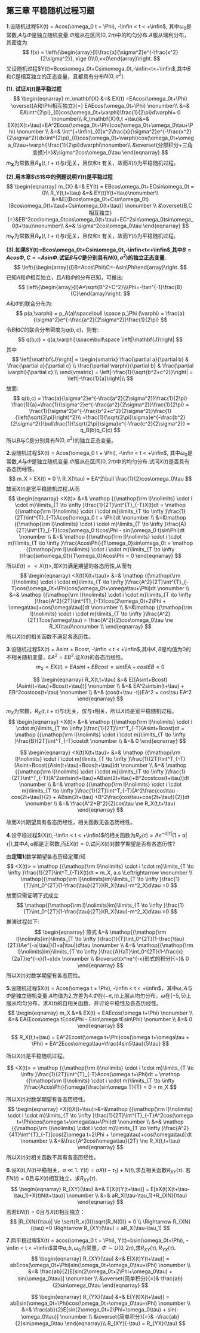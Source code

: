 ## 第三章 平稳随机过程习题

**1**.设随机过程$X(t) = Acos(\omega_0 t + \Phi), -\infin < t < +\infin$, 其中$\omega_0$是常数,$A$与$\Phi$是独立随机变量.$\Phi$服从在区间$\left(0,2\pi\right)$中的均匀分布.$A$服从瑞利分布，其密度为
$$
f(x) = \left\{\begin{array}{l}\frac{x}{\sigma^2}e^{-\frac{x^2}{2\sigma^2}}, x\ge 0\\0,x<0\end{array}\right.
$$
 又设随机过程$Y(t)=Bcos\omega_0t+Csin\omega_0t,-\infin<t<+\infin$,其中$B$和$C$是相互独立的正态变量，且都具有分布$N(0,\sigma^2)$.

**(1). 试证$X(t)$是平稳过程**
$$
\begin{eqnarray}
  m_\mathbf{X} &=& EX(t) =EAcos(\omega_0t+\Phi)
          \overset{A和\Phi相互独立}{=} EAEcos(\omega_0t+\Phi) \nonumber\\
          &=& EA\int^{2\pi}_{0}cos(\omega_0t+\varphi)\frac{1}{2\pi}d\varphi= 0 \nonumber\\
  R_\mathbf{X}(t,t +\tau)&=& EX(t)X(t+\tau)=EA^2Ecos(\omega_0t+\Phi)cos(\omega_0t+\omega_0\tau+\Phi) \nonumber \\
  		 &=& \int^{+\infin}_{0}x^2\frac{x}{\sigma^2}e^{-\frac{x^2}{2\sigma^2}}dx\int^{2\pi}_{0}cos(\omega_0t+\varphi)cos(\omega_0t+\omega_0\tau+\varphi)\frac{1}{2\pi}d\varphi\nonumber\\
  		 &\overset{分部积分+三角变换}{=}&\sigma^2cos\omega_0\tau
  \end{eqnarray}
$$
$m_\mathbf{X}$为常数且$R_\mathbf{X}(t,t +\tau)$与$t$无关，且仅和$\tau$	有关，故而$X(t)$为平稳随机过程。

**(2).用本章$\S1$中的例题说明$Y(t)$是平稳过程**
$$
\begin{eqnarray}
m_{X} &=& EY(t) = EBcos\omega_0t+ECsin\omega_0t = 0\\
R_Y(t,t+\tau) &=& EY(t)Y(t+\tau)\nonumber\\
&=&E[(Bcos\omega_0t+Csin\omega_0t)(Bcos\omega_0(t+\tau)+Csin\omega_0(t+\tau)] \nonumber \\
&\overset{B,C相互独立}{=}&EB^2cos\omega_0tcos\omega_0(t+\tau)+EC^2sin\omega_0tsin\omega_0(t+\tau)\nonumber\\
&=& \sigma^2cos\omega_0\tau
\end{eqnarray}
$$
$m_\mathbf{Y}$为常数且$R_\mathbf{Y}(t,t +\tau)$与$t$无关，且仅和$\tau$	有关，故而$Y(t)$为平稳随机过程。

**(3).如果$Y(t)=Bcos\omega_0t+Csin\omega_0t,-\infin<t<+\infin$,其中$B=Acos\Phi,C=-Asin\Phi$.试证$B$与$C$是分别具有$N(0,\sigma^2)$的独立正态变量.**
$$
\left\{\begin{array}{l}B=Acos\Phi\\C=-Asin\Phi\end{array}\right.
$$
已知$A$和$\Phi$相互独立，且$A$和$\Phi$的分布已知，可推出:
$$
\left\{\begin{array}{l}A=\sqrt{B^2+C^2}\\\Phi=-\tan^{-1}\frac{B}{C}\end{array}\right.
$$
$A$和$\Phi$的联合分布为:
$$
p(a,\varphi) = p_A(a)\space\bull \space p_\Phi (\varphi) = \frac{a}{\sigma^2}e^{-\frac{a^2}{2\sigma^2}}\frac{1}{2\pi}
$$
令$B$和$C$的联合分布密度为$q(b,c)$，则有:
$$
q(b,c) = q(a,\varphi)\space\bull\space \left|\mathbf{J}\right|
$$
其中
$$
\left|\mathbf{J}\right| = \begin{vmatrix} 
\frac{\partial a}{\partial b} &  \frac{\partial a}{\partial c} \\
\frac{\partial \varphi}{\partial b} &  \frac{\partial \varphi}{\partial c} \\
\end{vmatrix} = \left|-\frac{1}{\sqrt{b^2+c^2}}\right| = \left|-\frac{1}{a}\right|\\
$$
故而:
$$
q(b,c) = \frac{a}{\sigma^2}e^{-\frac{a^2}{2\sigma^2}}\frac{1}{2\pi} \frac{1}{a}=\frac{1}{\sigma^2}e^{-\frac{a^2}{2\sigma^2}}\frac{1}{2\pi} = \frac{1}{\sigma^2}e^{-\frac{b^2+c^2}{2\sigma^2}}\frac{1}{\left(\sqrt{2\pi}\right)^2}\\
=\frac{1}{\sqrt{2\pi}\sigma}e^{-\frac{b^2}{2\sigma^2}}\bull\frac{1}{\sqrt{2\pi}\sigma}e^{-\frac{c^2}{2\sigma^2}} = q_B(b)q_C(c)
$$
所以$B$与$C$是分别具有$N(0,\sigma^2)$的独立正态变量。



**2**.设随机过程$X(t) = Acos(\omega_0 t + \Phi), -\infin < t < +\infin$, 其中$\omega_0$是常数,$A$与$\Phi$是独立随机变量.$\Phi$服从在区间$\left(0,2\pi\right)$中的均匀分布.试问$X(t)$是否具有各态历经性。
$$
m_X = EX(t) = 0 \\
R_X(\tau) = EA^2\bull \frac{1}{2}cos\omega_0\tau
$$
故而$X(t)$是宽平稳随机过程.从而
$$
\begin{eqnarray}
<X(t)> &=& \mathop {{\mathop{\rm l}\nolimits}  \cdot i \cdot m}\limits_{T \to \infty }\frac{1}{2T}\int^{T}_{-T}X(t)dt = \mathop {{\mathop{\rm l}\nolimits}  \cdot i \cdot m}\limits_{T \to \infty }\frac{1}{2T}\int^{T}_{-T}Acos(\omega_0 t + \Phi)dt \nonumber \\
&=&\mathop {{\mathop{\rm l}\nolimits}  \cdot i \cdot m}\limits_{T \to \infty }\frac{A}{2T}\int^{T}_{-T}(cos(\omega_0 t)cos\Phi - sin(\omega_0 t)sin\Phi)dt \nonumber \\
&=& \mathop {{\mathop{\rm l}\nolimits}  \cdot i \cdot m}\limits_{T \to \infty }\frac{Acos\Phi}{T\omega_0}sin\omega_0t = \mathop {{\mathop{\rm l}\nolimits}  \cdot i \cdot m}\limits_{T \to \infty }\frac{sin\omega_0t}{T\omega_0}Acos\Phi = 0
\end{eqnarray}
$$
所以$E(t)=<X(t)>$,即$X(t)$满足期望的各态历性,从而有
$$
\begin{eqnarray}
<X(t)X(t+\tau)> &=& \mathop {{\mathop{\rm l}\nolimits}  \cdot i \cdot m}\limits_{T \to \infty }\frac{A^2}{2T}\int^{T}_{-T}cos(\omega_0t+\Phi)cos(\omega_0t+\omega\tau+\Phi)dt \nonumber \\
&=& \mathop {{\mathop{\rm l}\nolimits}  \cdot i \cdot m}\limits_{T \to \infty }\frac{A^2}{2T}\int^{T}_{-T}[cos(2\omega_0t+2\Phi + \omega\tau)+cos(\omega\tau)]dt \nonumber \\
&=&\mathop {{\mathop{\rm l}\nolimits}  \cdot i \cdot m}\limits_{T \to \infty }\frac{A^2}{2T}Tcos(\omega\tau) = \frac{A^2}{2}cos\omega_0\tau \ne R_X(\tau)\nonumber \\
\end{eqnarray}
$$
所以$X(t)$的相关函数不满足各态历性。



**3**.设随机过程$X(t) = Asint + Bcost, -\infin < t < +\infin$,其中$A,B$是均值为0的不相关随机变量，$EA^2=EB^2$.证$X(t)$的各态历经性。
$$
m_X=EX(t) = EAsint + EBcost = sintEA +costEB = 0
$$

$$
\begin{eqnarray}
R_X(t,t+\tau) &=& E[(Asint+Bcost)(Asint(t+\tau)+Bcos(t+\tau))] \nonumber \\
&=& EA^2sintsin(t+\tau) + EB^2costcos(t+\tau) \nonumber \\
&=& (cos(t+\tau -t))EA^2 = cos\tau EA^2
\end{eqnarray}
$$

$m_X$为常数，$R_X(t,t+\tau)$与$t$无关，仅与$\tau$相关，所以$X(t)$是宽平稳随机过程。
$$
\begin{eqnarray}
<X(t)> &=& \mathop {{\mathop{\rm l}\nolimits}  \cdot i \cdot m}\limits_{T \to \infty }\frac{1}{2T}\int^T_{-T}(Asint+Bcost)dt = \mathop {{\mathop{\rm l}\nolimits}  \cdot i \cdot m}\limits_{T \to \infty }\frac{B}{2T}\int^T_{-T}costdt \nonumber \\
&=& 0
\end{eqnarray}
$$

$$
\begin{eqnarray}
<X(t)X(t+\tau)> &=& \mathop {{\mathop{\rm l}\nolimits}  \cdot i \cdot m}\limits_{T \to \infty }\frac{1}{2T}\int^T_{-T}(Asint+Bcost)(Asin(t+\tau)+Bcos(t+\tau))dt \nonumber \\
&=& \mathop {{\mathop{\rm l}\nolimits}  \cdot i \cdot m}\limits_{T \to \infty }\frac{1}{2T}\int^T_{-T}[A^2sintsin(t+\tau)+ABsin(2t+\tau)+B^2costcos(t+\tau)]dt \nonumber \\
&=& \mathop {{\mathop{\rm l}\nolimits}  \cdot i \cdot m}\limits_{T \to \infty }\frac{1}{2T}\int^T_{-T}[A^2\frac{cos\tau - cos(2t+\tau)}{2} + ABsin(2t+\tau) +B^2\frac{cos\tau+cos(2t+\tau)}{2}]dt \nonumber \\
&=& \frac{A^2+B^2}{2}cos\tau \ne R_X(t,t+\tau)
\end{eqnarray}
$$

故而$X(t)$期望具有各态历经性，相关函数无各态历经性。



**4**.设平稳过程${X(t),-\infin < t < +\infin}$的相关函数为$R_X(\tau)=Ae^{-a|\tau|}(1+a|\tau|)$,其中$A,a$都是正常数,而$EX(t)=0$.试问$X(t)$对数学期望是否有各态历性?

由**定理1**(数学期望各态历经定理)知
$$
<X(t)> = \mathop {{\mathop{\rm l}\nolimits}  \cdot i \cdot m}\limits_{T \to \infty }\frac{1}{2T}\int^T_{-T}X(t)dt = m_X, a.s \Leftrightarrow \nonumber \\
\mathop{{\mathop{\rm l}\nolimits}im}\limits_{T \to \infty }\frac{1}{T}\int_0^{2T}(1-\frac{\tau}{2T})(R_X(\tau)-m^2_X)d\tau =0
$$
故而只需证明下式成立
$$
\mathop{{\mathop{\rm l}\nolimits}im}\limits_{T \to \infty }\frac{1}{T}\int_0^{2T}(1-\frac{\tau}{2T})(R_X(\tau)-m^2_X)d\tau =0
$$
推演过程如下:
$$
\begin{eqnarray}
 原式 &=& \mathop{{\mathop{\rm l}\nolimits}im}\limits_{T \to \infty }\frac{1}{T}\int_0^{2T}(1-\frac{\tau}{2T})Ae^{-a|\tau|}(1+a|\tau|)d\tau \nonumber \\
 &=& \mathop{{\mathop{\rm l}\nolimits}im}\limits_{T \to \infty }\frac{A}{aT}\int_0^{2T}(1-\frac{x}{2aT})e^{-x}(1+x)dx \nonumber \\
 &\overset{x^ne^{-x}形式的积分}{=}& 0
\end{eqnarray}
$$
所以$X(t)$对数学期望有各态历性。



**5**.设随机过程$X(t) = Acos(\omega t + \Phi), -\infin < t < +\infin$，其中$\omega,A$与$\Phi$是独立随机变量.$A$均值为2,方差为4.$\Phi$在$(-\pi,\pi)$上服从均匀分布，$\omega$在$(-5,5)$上服从均匀分布，求$X(t)$的自相关函数，并讨论平稳性及各态历经性。
$$
\begin{eqnarray}
m_X &=& EX(t) = EAEcos(\omega t+\Phi) \nonumber \\
&=& EA(Ecos\omega tEcos\Phi - Esin\omega tEsin\Phi) \nonumber \\
&=& 0
\end{eqnarray}
$$

$$
R_X(t,t+\tau) = EA^2Ecost(\omega t+\Phi)cos(\omega t+\omega\tau + \Phi) = EA^2Ecos\omega\tau=\frac{4sin5\tau}{5\tau}
$$

所以$X(t)$是平稳随机过程。

$$
<X(t)> = \mathop {{\mathop{\rm l}\nolimits}  \cdot i \cdot m}\limits_{T \to \infty }\frac{1}{2T}\int^{T}_{-T}Acos(\omega t+\Phi)dt = \mathop {{\mathop{\rm l}\nolimits}  \cdot i \cdot m}\limits_{T \to \infty }\frac{Acos\Phi}{\omega}\frac{sin\omega T}{T} = 0 = m_X
$$

所以$X(t)$对数学期望有各态历经性。
$$
\begin{eqnarray}
<X(t)X(t+\tau)>&=&\mathop {{\mathop{\rm l}\nolimits}  \cdot i \cdot m}\limits_{T \to \infty }\frac{1}{2T}\int^{T}_{-T}A^2cos(\omega t+\Phi)cos(\omega t+\omega\tau+\Phi)dt \nonumber \\
&=& \mathop {{\mathop{\rm l}\nolimits}  \cdot i \cdot m}\limits_{T \to \infty }\frac{A^2}{4T}\int^{T}_{-T}[cos(2\omega t+2\Phi + \omega\tau)+cos(\omega\tau)]dt \nonumber \\
&=&\frac{A^2cost\omega\tau}{2T} \ne R_X(t,t+\tau)
\end{eqnarray}
$$
所以$X(t)$对相关函数不具有各态历经性。



**6**.设$X(t)$,$N(t)$平稳相关，$a\ll 1$. $Y(t) = aX(t-\tau_1) + N(t)$,求互相关函数$R_{XY}(\tau)$. 若$EN(t) = 0$且与$X(t)$相互独立，求$R_{XY}(\tau)$.  
$$
\begin{eqnarray}
R_{XY}(\tau) &=& E[X(t)Y(t+\tau)] = E[aX(t)X(t+\tau-\tau_1)+X(t)N(t+\tau)] \nonumber \\
&=& aR_X(\tau-\tau_1)+R_{XN}(\tau)
\end{eqnarray}
$$
若若$EN(t) = 0$且与$X(t)$相互独立：
$$
|R_{XN}(\tau)| \le \sqrt{R_x(0)}\sqrt{R_N(0)} = 0 \\
\Rightarrow R_{XN}(\tau) =0 \Rightarrow R_{XY}(\tau) = aR_X(\tau-\tau_1)
$$


**7**.两平稳过程$X(t) = acos(\omega_0 t + \Phi), Y(t)=bsin(\omega_0t+\Phi), -\infin < t < +\infin$其中$a,b,\omega_0$为常量，$\Phi \sim U(0,2\pi)$,求$R_{XY}(\tau), R_{YX}(\tau)$.
$$
\begin{eqnarray}
R_{XY}(\tau) &=& E[X(t)Y(t+\tau)] = abEcos(\omega_0t+\Phi)sin(\omega_0t+\omega_0\tau+\Phi) \nonumber \\
&=& \frac{ab}{2}E[sin(2\omega_0t+2\Phi+\omega_0\tau) + sin(\omega_0\tau)] \nonumber \\
&\overset{简单积分}{=}& \frac{ab}{2}sin\omega_0\tau
\end{eqnarray}
$$

$$
\begin{eqnarray}
R_{YX}(\tau) &=& E[Y(t)X(t+\tau)] = abEsin(\omega_0t+\Phi)cos(\omega_0t+\omega_0\tau+\Phi) \nonumber \\
&=& \frac{ab}{2}E[sin(2\omega_0t+2\Phi+\omega_0\tau) + sin(-\omega_0\tau)] \nonumber \\
&\overset{简单积分}{=}& -\frac{ab}{2}sin\omega_0\tau
\end{eqnarray}\\
R_{XY}(-\tau) = R_{YX}(\tau)
$$



 